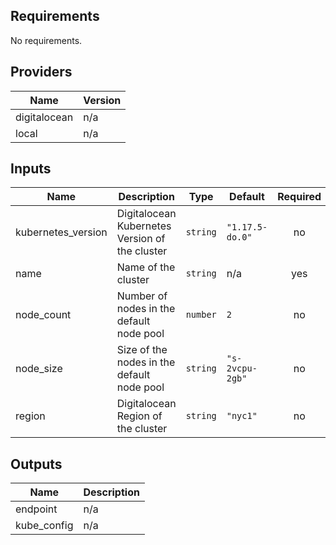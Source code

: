 ## Requirements

No requirements.

## Providers

| Name | Version |
|------|---------|
| digitalocean | n/a |
| local | n/a |

## Inputs

| Name | Description | Type | Default | Required |
|------|-------------|------|---------|:--------:|
| kubernetes\_version | Digitalocean Kubernetes Version of the cluster | `string` | `"1.17.5-do.0"` | no |
| name | Name of the cluster | `string` | n/a | yes |
| node\_count | Number of nodes in the default node pool | `number` | `2` | no |
| node\_size | Size of the nodes in the default node pool | `string` | `"s-2vcpu-2gb"` | no |
| region | Digitalocean Region of the cluster | `string` | `"nyc1"` | no |

## Outputs

| Name | Description |
|------|-------------|
| endpoint | n/a |
| kube\_config | n/a |

